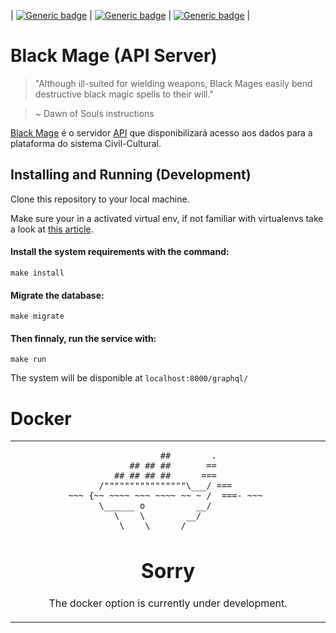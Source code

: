 | [![Generic badge](https://img.shields.io/badge/level-backend-black.svg)](https://shields.io/) | [![Generic badge](https://img.shields.io/badge/status-under_development-yellow.svg)](https://shields.io/) | [![Generic badge](https://img.shields.io/badge/progress-25%-blue.svg)](https://shields.io/) | 

# Black Mage (API Server)

> "Although ill-suited for wielding weapons, Black Mages easily bend destructive black magic spells to their will."

> ~ Dawn of Souls instructions

[Black Mage](https://finalfantasy.fandom.com/wiki/Black_Mage_(Final_Fantasy)) é o servidor [API](https://en.wikipedia.org/wiki/Application_programming_interface) que disponibilizará acesso aos dados para a plataforma do sistema Civil-Cultural.


## Installing and Running (Development)

Clone this repository to your local machine.

Make sure your in a activated virtual env, if not familiar with virtualenvs take a look
at [this article](https://docs.python-guide.org/dev/virtualenvs/).

#### Install the system requirements with the command:

```
make install
```

#### Migrate the database:

```
make migrate
```

#### Then finnaly, run the service with:

```
make run
```

The system will be disponible at `localhost:8000/graphql/`

# Docker



 <table align="center"><tr><td align="center" width="9999">
 
```
                    ##        .            
              ## ## ##       ==            
           ## ## ## ##      ===            
       /""""""""""""""""\___/ ===        
  ~~~ {~~ ~~~~ ~~~ ~~~~ ~~ ~ /  ===- ~~~   
       \______ o          __/            
         \    \        __/             
          \____\______/                
```

# Sorry

The docker option is currently under development.
</td></tr></table>